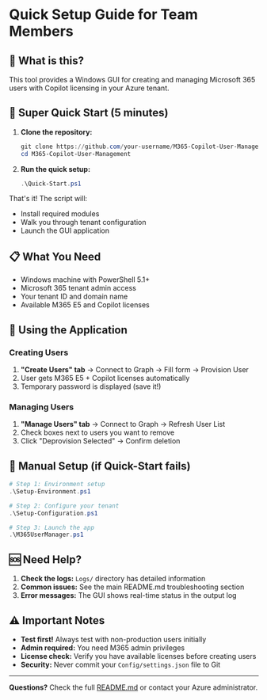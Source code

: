 # Quick Setup Guide for Team Members

## 🎯 What is this?
This tool provides a Windows GUI for creating and managing Microsoft 365 users with Copilot licensing in your Azure tenant.

## 🚀 Super Quick Start (5 minutes)

1. **Clone the repository:**
   ```powershell
   git clone https://github.com/your-username/M365-Copilot-User-Management.git
   cd M365-Copilot-User-Management
   ```

2. **Run the quick setup:**
   ```powershell
   .\Quick-Start.ps1
   ```

That's it! The script will:
- Install required modules
- Walk you through tenant configuration  
- Launch the GUI application

## 📋 What You Need

- Windows machine with PowerShell 5.1+
- Microsoft 365 tenant admin access
- Your tenant ID and domain name
- Available M365 E5 and Copilot licenses

## 🎯 Using the Application

### Creating Users
1. **"Create Users" tab** → Connect to Graph → Fill form → Provision User
2. User gets M365 E5 + Copilot licenses automatically
3. Temporary password is displayed (save it!)

### Managing Users  
1. **"Manage Users" tab** → Connect to Graph → Refresh User List
2. Check boxes next to users you want to remove
3. Click "Deprovision Selected" → Confirm deletion

## 🔧 Manual Setup (if Quick-Start fails)

```powershell
# Step 1: Environment setup
.\Setup-Environment.ps1

# Step 2: Configure your tenant
.\Setup-Configuration.ps1

# Step 3: Launch the app
.\M365UserManager.ps1
```

## 🆘 Need Help?

1. **Check the logs:** `Logs/` directory has detailed information
2. **Common issues:** See the main README.md troubleshooting section
3. **Error messages:** The GUI shows real-time status in the output log

## ⚠️ Important Notes

- **Test first!** Always test with non-production users initially
- **Admin required:** You need M365 admin privileges  
- **License check:** Verify you have available licenses before creating users
- **Security:** Never commit your `Config/settings.json` file to Git

---

**Questions?** Check the full [README.md](README.md) or contact your Azure administrator.